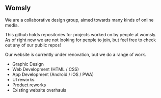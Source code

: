 ## Womsly 

We are a collaborative design group, aimed towards many kinds of online media.

This github holds repositories for projects worked on by people at womsly.  
As of right now we are not looking for people to join, but feel free to check out any of our public repos!

<!-- You can find more information about us [here](http://womsly.com/about). -->
Our website is currently under renovation, but we do a range of work.
- Graphic Design
- Web Development (HTML / CSS)
- App Development (Android / iOS / PWA)
- UI reworks
- Product reworks
- Existing website overhauls


<!--

**Here are some ideas to get you started:**

🙋‍♀️ A short introduction - what is your organization all about?
🌈 Contribution guidelines - how can the community get involved?
👩‍💻 Useful resources - where can the community find your docs? Is there anything else the community should know?
🍿 Fun facts - what does your team eat for breakfast?
🧙 Remember, you can do mighty things with the power of [Markdown](https://docs.github.com/github/writing-on-github/getting-started-with-writing-and-formatting-on-github/basic-writing-and-formatting-syntax)
-->
